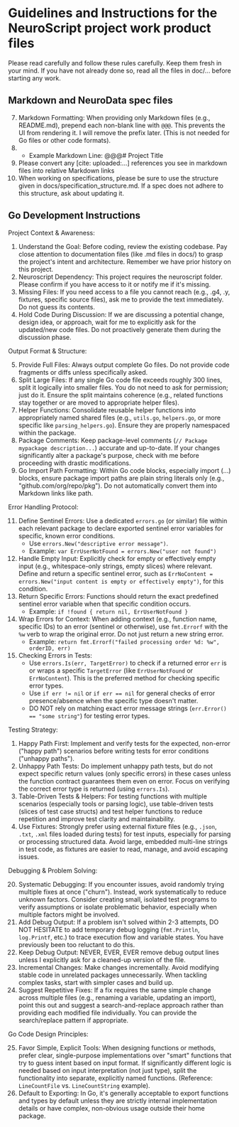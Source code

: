 # Guidelines and Instructions for the NeuroScript project work product files

Please read carefully and follow these rules carefully. Keep them fresh in your mind.
If you have not already done so, read all the files in doc/... before starting any work.

## Markdown and NeuroData spec files

7.  Markdown Formatting: When providing only Markdown files (e.g., README.md), prepend each non-blank line with `@@@`. This prevents the UI from rendering it. I will remove the prefix later. (This is not needed for Go files or other code formats). 
8.  * Example Markdown Line: @@@# Project Title
9.  Please convert any [cite: uploaded:...] references you see in markdown files into relative Markdown links
10. When working on specifications, please be sure to use the structure given in docs/specification_structure.md. If a spec does not adhere to this structure, ask about updating it.

## Go Development Instructions

Project Context & Awareness:

1.  Understand the Goal: Before coding, review the existing codebase. Pay close attention to documentation files (like .md files in docs/) to grasp the project's intent and architecture. Remember we have prior history on this project.
2.  Neuroscript Dependency: This project requires the neuroscript folder. Please confirm if you have access to it or notify me if it's missing. 
3.  Missing Files: If you need access to a file you cannot reach (e.g., .g4, .y, fixtures, specific source files), ask me to provide the text immediately. Do not guess its contents. 
4.  Hold Code During Discussion: If we are discussing a potential change, design idea, or approach, wait for me to explicitly ask for the updated/new code files. Do not proactively generate them during the discussion phase. 

Output Format & Structure:

5.  Provide Full Files: Always output complete Go files. Do not provide code fragments or diffs unless specifically asked. 
6.  Split Large Files: If any single Go code file exceeds roughly 300 lines, split it logically into smaller files. You do not need to ask for permission; just do it. Ensure the split maintains coherence (e.g., related functions stay together or are moved to appropriate helper files). 
10. Helper Functions: Consolidate reusable helper functions into appropriately named shared files (e.g., `utils.go`, `helpers.go`, or more specific like `parsing_helpers.go`). Ensure they are properly namespaced within the package. 
11. Package Comments: Keep package-level comments (`// Package mypackage description...`) accurate and up-to-date. If your changes significantly alter a package's purpose, check with me before proceeding with drastic modifications. 
12. Go Import Path Formatting: Within Go code blocks, especially import (...) blocks, ensure package import paths are plain string literals only (e.g., "github.com/org/repo/pkg"). Do not automatically convert them into Markdown links like path. 

Error Handling Protocol:

11. Define Sentinel Errors: Use a dedicated `errors.go` (or similar) file within each relevant package to declare exported sentinel error variables for specific, known error conditions. 
    * Use `errors.New("descriptive error message")`.
    * Example: `var ErrUserNotFound = errors.New("user not found")`
12. Handle Empty Input: Explicitly check for empty or effectively empty input (e.g., whitespace-only strings, empty slices) where relevant. Define and return a specific sentinel error, such as `ErrNoContent = errors.New("input content is empty or effectively empty")`, for this condition. 
13. Return Specific Errors: Functions should return the exact predefined sentinel error variable when that specific condition occurs. 
    * Example: `if !found { return nil, ErrUserNotFound }`
14. Wrap Errors for Context: When adding context (e.g., function name, specific IDs) to an error (sentinel or otherwise), use `fmt.Errorf` with the `%w` verb to wrap the original error. Do not just return a new string error. 
    * Example: `return fmt.Errorf("failed processing order %d: %w", orderID, err)`
15. Checking Errors in Tests: 
    * Use `errors.Is(err, TargetError)` to check if a returned error `err` is or wraps a specific `TargetError` (like `ErrUserNotFound` or `ErrNoContent`). This is the preferred method for checking specific error types. 
    * Use `if err != nil` or `if err == nil` for general checks of error presence/absence when the specific type doesn't matter. 
    * DO NOT rely on matching exact error message strings (`err.Error() == "some string"`) for testing error types. 

Testing Strategy:

1.  Happy Path First: Implement and verify tests for the expected, non-error ("happy path") scenarios before writing tests for error conditions ("unhappy paths"). 
2.  Unhappy Path Tests: Do implement unhappy path tests, but do not expect specific return values (only specific errors) in these cases unless the function contract guarantees them even on error. Focus on verifying the correct error type is returned (using `errors.Is`). 
3.  Table-Driven Tests & Helpers: For testing functions with multiple scenarios (especially tools or parsing logic), use table-driven tests (slices of test case structs) and test helper functions to reduce repetition and improve test clarity and maintainability.
4.  Use Fixtures: Strongly prefer using external fixture files (e.g., `.json`, `.txt`, `.xml` files loaded during tests) for test inputs, especially for parsing or processing structured data. Avoid large, embedded multi-line strings in test code, as fixtures are easier to read, manage, and avoid escaping issues. 

Debugging & Problem Solving:

20. Systematic Debugging: If you encounter issues, avoid randomly trying multiple fixes at once ("churn"). Instead, work systematically to reduce unknown factors. Consider creating small, isolated test programs to verify assumptions or isolate problematic behavior, especially when multiple factors might be involved. 
21. Add Debug Output: If a problem isn't solved within 2-3 attempts, DO NOT HESITATE to add temporary debug logging (`fmt.Println`, `log.Printf`, etc.) to trace execution flow and variable states. You have previously been too reluctant to do this. 
22. Keep Debug Output: NEVER, EVER, EVER remove debug output lines unless I explicitly ask for a cleaned-up version of the file. 
23. Incremental Changes: Make changes incrementally. Avoid modifying stable code in unrelated packages unnecessarily. When tackling complex tasks, start with simpler cases and build up. 
24. Suggest Repetitive Fixes: If a fix requires the same simple change across multiple files (e.g., renaming a variable, updating an import), point this out and suggest a search-and-replace approach rather than providing each modified file individually. You can provide the search/replace pattern if appropriate.

Go Code Design Principles:

25. Favor Simple, Explicit Tools: When designing functions or methods, prefer clear, single-purpose implementations over "smart" functions that try to guess intent based on input format. If significantly different logic is needed based on input interpretation (not just type), split the functionality into separate, explicitly named functions. (Reference: `LineCountFile` vs. `LineCountString` example). 
26. Default to Exporting: In Go, it's generally acceptable to export functions and types by default unless they are strictly internal implementation details or have complex, non-obvious usage outside their home package.